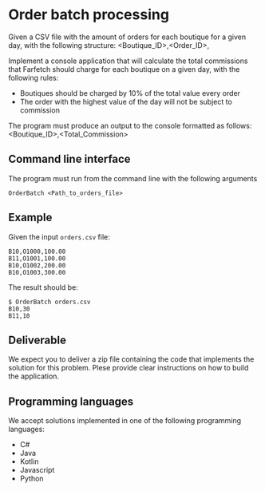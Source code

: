 # Order batch processing

Given a CSV file with the amount of orders for each boutique for a given day, with the following structure:
<Boutique_ID>,<Order_ID>,<TotalOrderPrice>

Implement a console application that will calculate the total commissions that Farfetch should charge for each boutique on a given day, with the following rules:
* Boutiques should be charged by 10% of the total value every order
* The order with the highest value of the day will not be subject to commission

The program must produce an output to the console formatted as follows:
<Boutique_ID>,<Total_Commission>

## Command line interface
The program must run from the command line with the following arguments
```
OrderBatch <Path_to_orders_file>
```

## Example
Given the input `orders.csv` file:
```
B10,O1000,100.00
B11,O1001,100.00
B10,O1002,200.00
B10,O1003,300.00
```

The result should be:
```
$ OrderBatch orders.csv
B10,30
B11,10
```

## Deliverable
We expect you to deliver a zip file containing the code that implements the solution for this problem.
Plese provide clear instructions on how to build the application.

## Programming languages
We accept solutions implemented in one of the following programming languages:
* C#
* Java
* Kotlin
* Javascript
* Python